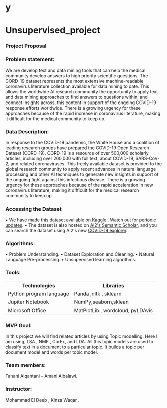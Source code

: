 # y
# Unsupervised_project


### Project Proposal


### Problem statement:
 We are develop text and data mining tools that can help the medical community develop answers to high priority scientific questions. The CORD-19 dataset represents the most extensive machine-readable coronavirus literature collection available for data mining to date. This allows the worldwide AI research community the opportunity to apply text and data mining approaches to find answers to questions within, and connect insights across, this content in support of the ongoing COVID-19 response efforts worldwide. There is a growing urgency for these approaches because of the rapid increase in coronavirus literature, making it difficult for the medical community to keep up.


### Data Description:
In response to the COVID-19 pandemic, the White House and a coalition of leading research groups have prepared the COVID-19 Open Research Dataset (CORD-19). CORD-19 is a resource of over 500,000 scholarly articles, including over 200,000 with full text, about COVID-19, SARS-CoV-2, and related coronaviruses. This freely available dataset is provided to the global research community to apply recent advances in natural language processing and other AI techniques to generate new insights in support of the ongoing fight against this infectious disease. There is a growing urgency for these approaches because of the rapid acceleration in new coronavirus literature, making it difficult for the medical research community to keep up.


### Accessing the Dataset
• We have made this dataset available on <a href="https://www.kaggle.com/godfatherfigure/healthcare-dataset-stroke-data" title="Go https://www.kaggle.com/allen-institute-for-ai/CORD-19-research-challenge">Kaggle</a> . Watch out for <a href="https://www.kaggle.com/allen-institute-for-ai/CORD-19-research-challenge/discussion/137474">periodic updates</a>.
• The dataset is also hosted on <a rel="noreferrer nofollow" href="https://pages.semanticscholar.org/coronavirus-research">AI2's Semantic Scholar</a>, and you can search the dataset using AI2's new <a rel="noreferrer nofollow" href="https://cord-19.apps.allenai.org/">COVID-19 explorer</a>.


### Algorithms:
• Problem Understanding.
• Dataset Exploration and Cleaning.
• Natural Language Pre-processing.
• Unsupervised learning algorithms.


### Tools:
<table>
  <tr>
    <th>Technologies </th>
    <th>Libraries </th>
  </tr>
  <tr>
    <td>Python program language</td>	
    <td>Panda ,nltk , sklearn</td>
  </tr>
  <tr>
    <td>Jupiter Notebook</td>
    <td>NumPy,seaborn,sklean</td>
  </tr>
  <tr>
    <td>Microsoft Office</td>
    <td>MatPlotLib , wordcloud, pyLDAvis</td>
  </tr>
</table>	

### MVP Goal:
In this project we will find related articles by using Topic modelling. Here I am using, LSA , NMF , CorEx, and LDA. All this topic models are used to classify text in a document to a particular topic. It builds a topic per document model and words per topic model.


### Team members:
Tahani Alqahtani – Amani Albalawi.


### Instructor:
Mohammad El Deeb , Kinza Waqar .

